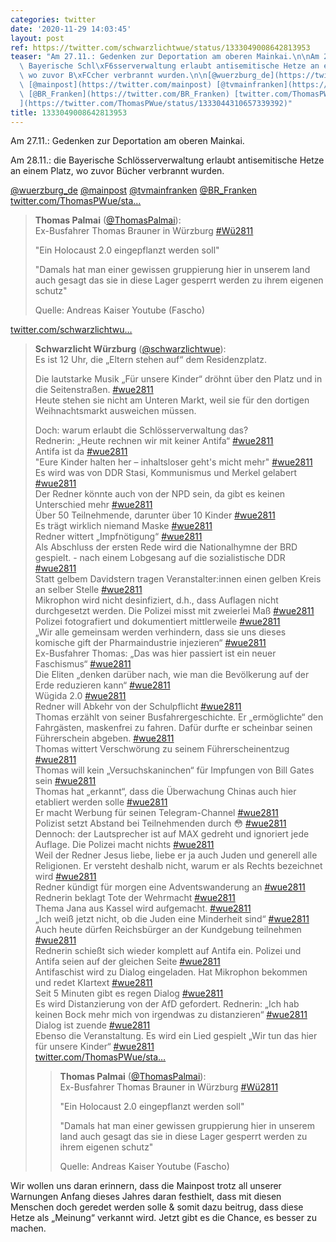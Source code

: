 ```yaml
---
categories: twitter
date: '2020-11-29 14:03:45'
layout: post
ref: https://twitter.com/schwarzlichtwue/status/1333049008642813953
teaser: "Am 27.11.: Gedenken zur Deportation am oberen Mainkai.\n\nAm 28.11.: die\
  \ Bayerische Schl\xF6sserverwaltung erlaubt antisemitische Hetze an einem Platz,\
  \ wo zuvor B\xFCcher verbrannt wurden.\n\n[@wuerzburg_de](https://twitter.com/wuerzburg_de)\
  \ [@mainpost](https://twitter.com/mainpost) [@tvmainfranken](https://twitter.com/tvmainfranken)\
  \ [@BR_Franken](https://twitter.com/BR_Franken) [twitter.com/ThomasPWue/sta\u2026\
  ](https://twitter.com/ThomasPWue/status/1333044310657339392)"
title: 1333049008642813953
---
```

Am 27.11.: Gedenken zur Deportation am oberen Mainkai.

Am 28.11.: die Bayerische Schlösserverwaltung erlaubt antisemitische Hetze an einem Platz, wo zuvor Bücher verbrannt wurden.

[@wuerzburg_de](https://twitter.com/wuerzburg_de) [@mainpost](https://twitter.com/mainpost) [@tvmainfranken](https://twitter.com/tvmainfranken) [@BR_Franken](https://twitter.com/BR_Franken) [twitter.com/ThomasPWue/sta…](https://twitter.com/ThomasPWue/status/1333044310657339392)
> <b>Thomas Palmai</b> ([@ThomasPalmai](https://twitter.com/ThomasPalmai)):  
>Ex-Busfahrer Thomas Brauner in Würzburg [#Wü2811](/t/wü2811)  
>  
>  
>  
>"Ein Holocaust 2.0 eingepflanzt werden soll"   
>  
>  
>  
>"Damals hat man einer gewissen gruppierung hier in unserem land auch gesagt das sie in diese Lager gesperrt werden zu ihrem eigenen schutz"  
>  
>  
>  
>Quelle: Andreas Kaiser Youtube (Fascho)   


[twitter.com/schwarzlichtwu…](https://twitter.com/schwarzlichtwue/status/1332642790505926657?s=19)
> <b>Schwarzlicht Würzburg</b> ([@schwarzlichtwue](https://twitter.com/schwarzlichtwue)):  
>Es ist 12 Uhr, die „Eltern stehen auf“ dem Residenzplatz.  
>  
>Die lautstarke Musik „Für unsere Kinder“ dröhnt über den Platz und in die Seitenstraßen. [#wue2811](/t/wue2811)   
>Heute stehen sie nicht am Unteren Markt, weil sie für den dortigen Weihnachtsmarkt ausweichen müssen.  
>  
>  
>  
>Doch: warum erlaubt die Schlösserverwaltung das?  
>Rednerin: „Heute rechnen wir mit keiner Antifa“ [#wue2811](/t/wue2811)  
>Antifa ist da [#wue2811](/t/wue2811)  
>"Eure Kinder halten her – inhaltsloser geht's micht mehr" [#wue2811](/t/wue2811)   
>Es wird was von DDR Stasi, Kommunismus und Merkel gelabert [#wue2811](/t/wue2811)  
>Der Redner könnte auch von der NPD sein, da gibt es keinen Unterschied mehr [#wue2811](/t/wue2811)  
>Über 50 Teilnehmende, darunter über 10 Kinder [#wue2811](/t/wue2811)  
>Es trägt wirklich niemand Maske [#wue2811](/t/wue2811)  
>Redner wittert „Impfnötigung“ [#wue2811](/t/wue2811)  
>Als Abschluss der ersten Rede wird die Nationalhymne der BRD gespielt. - nach einem Lobgesang auf die sozialistische DDR [#wue2811](/t/wue2811)  
>Statt gelbem Davidstern tragen Veranstalter:innen einen gelben Kreis an selber Stelle [#wue2811](/t/wue2811)  
>Mikrophon wird nicht desinfiziert, d.h., dass Auflagen nicht durchgesetzt werden. Die Polizei misst mit zweierlei Maß [#wue2811](/t/wue2811)  
>Polizei fotografiert und dokumentiert mittlerweile [#wue2811](/t/wue2811)  
>„Wir alle gemeinsam werden verhindern, dass sie uns dieses komische gift der Pharmaindustrie injezieren“ [#wue2811](/t/wue2811)  
>Ex-Busfahrer Thomas: „Das was hier passiert ist ein neuer Faschismus“ [#wue2811](/t/wue2811)  
>Die Eliten „denken darüber nach, wie man die Bevölkerung auf der Erde reduzieren kann“ [#wue2811](/t/wue2811)  
>Wügida 2.0 [#wue2811](/t/wue2811)   
>Redner will Abkehr von der Schulpflicht [#wue2811](/t/wue2811)  
>Thomas erzählt von seiner Busfahrergeschichte. Er „ermöglichte“ den Fahrgästen, maskenfrei zu fahren. Dafür durfte er scheinbar seinen Führerschein abgeben. [#wue2811](/t/wue2811)  
>Thomas wittert Verschwörung zu seinem Führerscheinentzug [#wue2811](/t/wue2811)  
>Thomas will kein „Versuchskaninchen“ für Impfungen von Bill Gates sein [#wue2811](/t/wue2811)  
>Thomas hat „erkannt“, dass die Überwachung Chinas auch hier etabliert werden solle [#wue2811](/t/wue2811)  
>Er macht Werbung für seinen Telegram-Channel [#wue2811](/t/wue2811)  
>Polizist setzt Abstand bei Teilnehmenden durch 😳 [#wue2811](/t/wue2811)  
>Dennoch: der Lautsprecher ist auf MAX gedreht und ignoriert jede Auflage. Die Polizei macht nichts [#wue2811](/t/wue2811)  
>Weil der Redner Jesus liebe, liebe er ja auch Juden und generell alle Religionen. Er versteht deshalb nicht, warum er als Rechts bezeichnet wird [#wue2811](/t/wue2811)  
>Redner kündigt für morgen eine Adventswanderung an [#wue2811](/t/wue2811)  
>Rednerin beklagt Tote der Wehrmacht [#wue2811](/t/wue2811)  
>Thema Jana aus Kassel wird aufgemacht. [#wue2811](/t/wue2811)  
>„Ich weiß jetzt nicht, ob die Juden eine Minderheit sind“ [#wue2811](/t/wue2811)  
>Auch heute dürfen Reichsbürger an der Kundgebung teilnehmen [#wue2811](/t/wue2811)  
>Rednerin schießt sich wieder komplett auf Antifa ein. Polizei und Antifa seien auf der gleichen Seite [#wue2811](/t/wue2811)  
>Antifaschist wird zu Dialog eingeladen. Hat Mikrophon bekommen und redet Klartext [#wue2811](/t/wue2811)  
>Seit 5 Minuten gibt es regen Dialog [#wue2811](/t/wue2811)  
>Es wird Distanzierung von der AfD gefordert. Rednerin: „Ich hab keinen Bock mehr mich von irgendwas zu distanzieren“ [#wue2811](/t/wue2811)  
>Dialog ist zuende [#wue2811](/t/wue2811)  
>Ebenso die Veranstaltung. Es wird ein Lied gespielt „Wir tun das hier für unsere Kinder“ [#wue2811](/t/wue2811)  
>[twitter.com/ThomasPWue/sta…](https://twitter.com/ThomasPWue/status/1333044310657339392?s=19)  
>> <b>Thomas Palmai</b> ([@ThomasPalmai](https://twitter.com/ThomasPalmai)):    
>>Ex-Busfahrer Thomas Brauner in Würzburg [#Wü2811](/t/wü2811)    
>>    
>>    
>>    
>>"Ein Holocaust 2.0 eingepflanzt werden soll"     
>>    
>>    
>>    
>>"Damals hat man einer gewissen gruppierung hier in unserem land auch gesagt das sie in diese Lager gesperrt werden zu ihrem eigenen schutz"    
>>    
>>    
>>    
>>Quelle: Andreas Kaiser Youtube (Fascho)     
>  
>  


Wir wollen uns daran erinnern, dass die Mainpost trotz all unserer Warnungen Anfang dieses Jahres daran festhielt, dass mit diesen Menschen doch geredet werden solle &amp; somit dazu beitrug, dass diese Hetze als „Meinung“ verkannt wird. Jetzt gibt es die Chance, es besser zu machen.